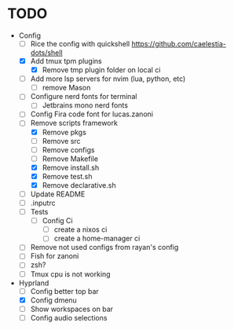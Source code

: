 
# TODO

- Config
  - [ ] Rice the config with quickshell https://github.com/caelestia-dots/shell
  - [x] Add tmux tpm plugins
    - [x] Remove tmp plugin folder on local ci
  - [ ] Add more lsp servers for nvim (lua, python, etc)
    - [ ] remove Mason
  - [ ] Configure nerd fonts for terminal
    - [ ] Jetbrains mono nerd fonts
  - [ ] Config Fira code font for lucas.zanoni
  - [ ] Remove scripts framework
    - [x] Remove pkgs
    - [ ] Remove src
    - [ ] Remove configs
    - [ ] Remove Makefile
    - [x] Remove install.sh
    - [x] Remove test.sh
    - [x] Remove declarative.sh
  - [ ] Update README
  - [ ] .inputrc
  - [ ] Tests
    - [ ] Config Ci
      - [ ] create a nixos ci
      - [ ] create a home-manager ci
  - [ ] Remove not used configs from rayan's config
  - [ ] Fish for zanoni
  - [ ] zsh?
  - [ ] Tmux cpu is not working

- Hyprland
  - [ ] Config better top bar
  - [x] Config dmenu
  - [ ] Show workspaces on bar
  - [ ] Config audio selections